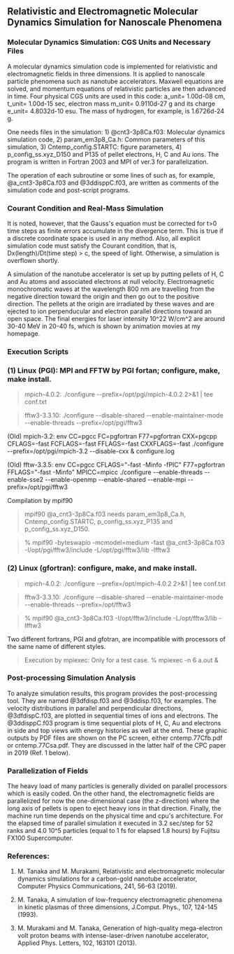 ## Relativistic and Electromagnetic Molecular Dynamics Simulation for Nanoscale Phenomena ##

### Molecular Dynamics Simulation: CGS Units and Necessary Files ###

A molecular dynamics simulation code is implemented for relativistic and electromagnetic fields in three dimensions. It is applied to nanoscale particle phenomena such as nanotube accelerators. Maxwell equations are solved, and momentum equations of relativistic particles are then advanced in time. 
Four physical CGS units are used in this code: a_unit= 1.00d-08 cm, t_unit= 1.00d-15 sec, electron mass m_unit= 0.9110d-27 g and its charge e_unit= 4.8032d-10 esu. The mass of hydrogen, for example, is 1.6726d-24 g. 

One needs files in the simulation: 1) @cnt3-3p8Ca.f03: Molecular dynamics simulation code, 2) param_em3p8_Ca.h: Common parameters of this simulation, 3) Cntemp_config.STARTC: figure parameters, 4) p_config_ss.xyz_D150 and P135 of pellet electrons, H, C and Au ions. The program is written in Fortran 2003 and MPI of ver.3 for parallelization.

The operation of each subroutine or some lines of such as, for example,  @a_cnt3-3p8Ca.f03 and @3ddisppC.f03, are written as comments of the simulation code and post-script programs.


### Courant Condition and Real-Mass Simulation ###

It is noted, however, that the Gauss's equation must be corrected for t>0 time steps as finite errors accumulate in the divergence term. This is true if a discrete coordinate space is used in any method.
Also, all explicit simulation code must satisfy the Courant condition, that is, Dx(length)/Dt(time step) > c, the speed of light. Otherwise, a simulation is overflown shortly. 

A simulation of the nanotube accelerator is set up by putting pellets of H, C and Au atoms and associated electrons at null velocity. Electromagnetic monochromatic waves at the wavelength 800 nm are travelling from the negative direction toward the origin and then go out to the positive direction. The pellets at the origin are irradiated by these waves and are ejected to ion perpenducular and electron parallel directions toward an open space. The final energies for laser intensity 10^22 W/cm^2 are around 30-40 MeV in 20-40 fs, which is shown by animation movies at my homepage.

### Execution Scripts ###

### (1) Linux (PGI): MPI and FFTW by PGI fortan; configure, make, make install.

>mpich-4.0.2: ./configure --prefix=/opt/pgi/mpich-4.0.2 2>&1 | tee conf.txt

>fftw3-3.3.10: ./configure --disable-shared --enable-maintainer-mode --enable-threads --prefix=/opt/pgi/fftw3

(Old) mpich-3.2: env CC=pgcc FC=pgfortran F77=pgfortran CXX=pgcpp CFLAGS=-fast FCFLAGS=-fast FFLAGS=-fast CXXFLAGS=-fast ./configure --prefix=/opt/pgi/mpich-3.2 --disable-cxx & configure.log

(Old) fftw-3.3.5: env CC=pgcc CFLAGS="-fast -Minfo -fPIC" F77=pgfortran FFLAGS="-fast -Minfo" MPICC=mpicc ./configure --enable-threads --enable-sse2 --enable-openmp --enable-shared --enable-mpi --prefix=/opt/pgi/fftw3

Compilation by mpif90

>mpif90 @a_cnt3-3p8Ca.f03 needs param_em3p8_Ca.h, Cntemp_config.STARTC, p_config_ss.xyz_P135 and p_config_ss.xyz_D150.   

>% mpif90 -byteswapio -mcmodel=medium -fast @a_cnt3-3p8Ca.f03 -I/opt/pgi/fftw3/include -L/opt/pgi/fftw3/lib -lfftw3

### (2) Linux (gfortran): configure, make, and make install.

>mpich-4.0.2: ./configure --prefix=/opt/mpich-4.0.2 2>&1 | tee conf.txt

>fftw3-3.3.10: ./configure --disable-shared --enable-maintainer-mode --enable-threads --prefix=/opt/fftw3

>% mpif90 @a_cnt3-3p8Ca.f03 -I/opt/fftw3/include -L/opt/fftw3/lib -lfftw3

Two different fortrans, PGI and gfotran, are incompatible with processors of the same name of different styles. 

>Execution by mpiexec: Only for a test case. % mpiexec -n 6 a.out &


### Post-processing Simulation Analysis ###

To analyze simulation results, this program provides the post-processing tool. They are named @3dfdisp.f03 and @3ddisp.f03, for examples. The velocity distributions in parallel and perpendicular directions, @3dfdispC.f03, are plotted in sequential times of ions and electrons. The @3ddisppC.f03 program is time sequential plots of H, C, Au and electrons in side and top views with energy histories as well at the end. These graphic outputs by PDF files are shown on the PC screen, either cntemp.77Cfb.pdf or cntemp.77Csa.pdf. They are discussed in the latter half of the CPC paper in 2019 (Ref. 1 below).

### Parallelization of Fields ###

The heavy load of many particles is generally divided on parallel processors which is easily coded.
On the other hand, the electromagnetic fields are parallelized for now the one-dimensional case (the z-direction) where the long axis of pellets is open to eject heavy ions in that direction. Finally, the machine run time depends on the physical time and cpu's architecture. For the elapsed time of parallel simulation it executed in 3.2 sec/step for 52 ranks and 4.0 10^5 particles (equal to 1 fs for elapsed 1.8 hours) by Fujitsu FX100 Supercomputer.

### References: ###

1. M. Tanaka and M. Murakami, Relativistic and electromagnetic molecular dynamics simulations for a carbon-gold nanotube accelerator, Computer Physics Communications, 241, 56-63 (2019).

2. M. Tanaka, A simulation of low-frequency electromagnetic phenomena in kinetic plasmas of three dimensions, J.Comput. Phys., 107, 124-145 (1993).

3. M. Murakami and M. Tanaka, Generation of high-quality mega-electron volt proton beams with intense-laser-driven nanotube accelerator, Applied Phys. Letters, 102, 163101 (2013).

